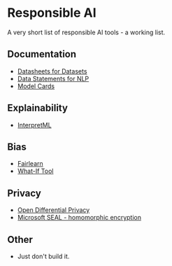 # Responsible AI

A very short list of responsible AI tools - a working list.

## Documentation
- [Datasheets for Datasets](https://arxiv.org/abs/1803.09010)
- [Data Statements for NLP](https://www.aclweb.org/anthology/Q18-1041/)
- [Model Cards](https://modelcards.withgoogle.com/about)

## Explainability
- [InterpretML](https://interpret.ml)

## Bias
- [Fairlearn](https://fairlearn.github.io)
- [What-If Tool](https://pair-code.github.io/what-if-tool/)

## Privacy
- [Open Differential Privacy](https://github.com/opendifferentialprivacy)
- [Microsoft SEAL - homomorphic encryption](https://github.com/Microsoft/SEAL)

## Other
- Just don't build it.